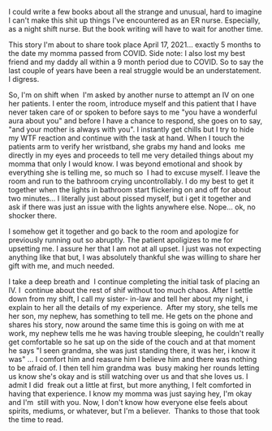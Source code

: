 

I could write a few books about all the strange and unusual, hard to imagine I can't make this shit up things I've encountered as an ER nurse. Especially, as a night shift nurse. But the book writing will have to wait for another time. 

This story I'm about to share took place April 17, 2021... exactly 5 months to the date my momma passed from COVID. Side note: I also lost my best friend and my daddy all within a 9 month period due to COVID. So to say the last couple of years have been a real struggle would be an understatement. I digress.

So, I'm on shift when  I'm asked by another nurse to attempt an IV on one her patients. I enter the room, introduce myself and this patient that I have never taken care of or spoken to before says to me "you have a wonderful aura about you" and before I have a chance to respond, she goes on to say, "and your mother is always with you". I instantly get chills but I try to hide my WTF reaction and continue with the task at hand. When I touch the patients arm to verify her wristband, she grabs my hand and looks  me directly in my eyes and proceeds to tell me very detailed things about my momma that only I would know. I was beyond emotional and shook by everything she is telling me, so much so  I had to excuse myself. I leave the room and run to the bathroom crying uncontrollably. I do my best to get it together when the lights in bathroom start flickering on and off for about two minutes... I literally just about pissed myself, but i get it together and ask if there was just an issue with the lights anywhere else. Nope... ok, no shocker there. 

I somehow get it together and go back to the room and apologize for previously running out so abruptly. The patient apoligizes to me for upsetting me. I  assure her that I am not at all upset. I  just was not expecting anything like that but, I was absolutely thankful she was willing to share her gift with me, and much needed. 

I take a deep breath and  I continue completing the initial task of placing an IV. I  continue about the rest of shif without too much chaos. After I settle down from my shift, I call my sister- in-law and tell her about my night, i explain to her all the details of my experience.  After my story, she tells me her son, my nephew, has something to tell me. He gets on the phone and shares his story, now around the same time this is going on with me at work, my nephew tells me he was having trouble sleeping, he couldn't really get comfortable so he sat up on the side of the couch and at that moment he says "I seen grandma, she was just standing there, it was her, i know it was" ... I comfort him and reasure him I believe him and there was nothing to be afraid of. I then tell him grandma was  busy making her rounds letting us know she's okay and is still watching over us and that she loves us. I admit I did  freak out a little at first, but more anything, I felt comforted in having that experience. I know my momma was just saying hey, I'm okay and I'm  still with you. Now, I don't know how everyone else feels about spirits, mediums, or whatever, but I'm a believer.  Thanks to those that took the time to read.